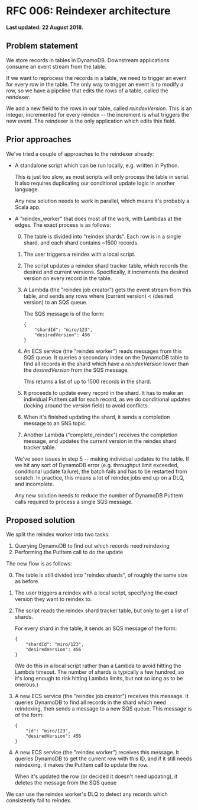 # RFC 006: Reindexer architecture

**Last updated: 22 August 2018.**

## Problem statement

We store records in tables in DynamoDB.
Downstream applications consume an event stream from the table.

If we want to reprocess the records in a table, we need to trigger an event for every row in the table.
The only way to trigger an event is to modify a row, so we have a pipeline that edits the rows of a table, called the _reindexer_.

We add a new field to the rows in our table, called _reindexVersion_.
This is an integer, incremented for every reindex -- the increment is what triggers the new event.
The reindexer is the only application which edits this field.

## Prior approaches

We've tried a couple of approaches to the reindexer already:

-   A standalone script which can be run locally, e.g. written in Python.

    This is just too slow, as most scripts will only process the table in serial.
    It also requires duplicating our conditional update logic in another language.

    Any new solution needs to work in parallel, which means it's probably a Scala app.

-   A "reindex_worker" that does most of the work, with Lambdas at the edges.
    The exact process is as follows:

    0.  The table is divided into "reindex shards".
        Each row is in a single shard, and each shard contains ~1500 records.

    1.  The user triggers a reindex with a local script.

    2.  The script updates a reindex shard tracker table, which records the desired and current versions.
        Specifically, it increments the desired version on every record in the table.

    3.  A Lambda (the "reindex job creator") gets the event stream from this table, and sends any rows where (current version) < (desired version) to an SQS queue.

        The SQS message is of the form:

            {
                "shardId": "miro/123",
                "desiredVersion": 456
            }

    4.  An ECS service (the "reindex worker") reads messages from this SQS queue.
        It queries a secondary index on the DynamoDB table to find all records in the shard which have a _reindexVersion_ lower than the _desiredVersion_ from the SQS message.

        This returns a list of up to 1500 records in the shard.

    5.  It proceeds to update every record in the shard.
        It has to make an individual PutItem call for each record, as we do conditional updates (locking around the _version_ field) to avoid conflicts.

    6.  When it's finished updating the shard, it sends a completion message to an SNS topic.

    7.  Another Lambda ("complete_reindex") receives the completion message, and updates the current version in the reindex shard tracker table.

    We've seen issues in step 5 -- making individual updates to the table.
    If we hit any sort of DynamoDB error (e.g. throughput limit exceeded, conditional update failure), the batch fails and has to be restarted from scratch.
    In practice, this means a lot of reindex jobs end up on a DLQ, and incomplete.

    Any new solution needs to reduce the number of DynamoDB PutItem calls required to process a single SQS message.

## Proposed solution

We split the reindex worker into two tasks:

1.  Querying DynamoDB to find out which records need reindexing
2.  Performing the PutItem call to do the update

The new flow is as follows:

0.  The table is still divided into "reindex shards", of roughly the same size as before.

1.  The user triggers a reindex with a local script, specifying the exact version they want to reindex to.

2.  The script reads the reindex shard tracker table, but only to get a list of shards.

    For every shard in the table, it sends an SQS message of the form:

        {
            "shardId": "miro/123",
            "desiredVersion": 456
        }

    (We do this in a local script rather than a Lambda to avoid hitting the Lambda timeout.
    The number of shards is typically a few hundred, so it's long enough to risk hitting Lambda limits, but not so long as to be onerous.)

3.  A new ECS service (the "reindex job creator") receives this message.
    It queries DynamoDB to find all records in the shard which need reindexing, then sends a message to a new SQS queue.
    This message is of the form:

        {
            "id": "miro/123",
            "desiredVersion": 456
        }

4.  A new ECS service (the "reindex worker") receives this message.
    It queries DynamoDB to get the current row with this ID, and if it still needs reindexing, it makes the PutItem call to update the row.

    When it's updated the row (or decided it doesn't need updating), it deletes the message from the SQS queue

We can use the reindex worker's DLQ to detect any records which consistently fail to reindex.